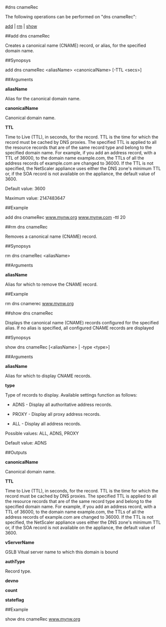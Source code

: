 #dns cnameRec

The following operations can be performed on "dns cnameRec":


[add](#add-dns-cnamerec) | [rm](#rm-dns-cnamerec) | [show](#show-dns-cnamerec)

##add dns cnameRec

Creates a canonical name (CNAME) record, or alias, for the specified domain name.


##Synopsys

add dns cnameRec &lt;aliasName> &lt;canonicalName> [-TTL &lt;secs>]


##Arguments

<b>aliasName</b>
Alias for the canonical domain name.

<b>canonicalName</b>
Canonical domain name.

<b>TTL</b>
Time to Live (TTL), in seconds, for the record. TTL is the time for which the record must be cached by DNS proxies. The specified TTL is applied to all the resource records that are of the same record type and belong to the specified domain name. For example, if you add an address record, with a TTL of 36000, to the domain name example.com, the TTLs of all the address records of example.com are changed to 36000. If the TTL is not specified, the NetScaler appliance uses either the DNS zone's minimum TTL or, if the SOA record is not available on the appliance, the default value of 3600.
Default value: 3600
Maximum value: 2147483647



##Example

add dns cnameRec www.mynw.org www.mynw.com -ttl 20

##rm dns cnameRec

Removes a canonical name (CNAME) record.


##Synopsys

rm dns cnameRec &lt;aliasName>


##Arguments

<b>aliasName</b>
Alias for which to remove the CNAME record.



##Example

rm dns cnamerec www.mynw.org

##show dns cnameRec

Displays the canonical name (CNAME) records configured for the specified alias. If no alias is specified, all configured CNAME records are displayed


##Synopsys

show dns cnameRec [&lt;aliasName> | -type &lt;type>]


##Arguments

<b>aliasName</b>
Alias for which to display CNAME records.

<b>type</b>
Type of records to display. Available settings function as follows:
* ADNS - Display all authoritative address records.
* PROXY - Display all proxy address records.
* ALL - Display all address records.
Possible values: ALL, ADNS, PROXY
Default value: ADNS



##Outputs

<b>canonicalName</b>
Canonical domain name.

<b>TTL</b>
Time to Live (TTL), in seconds, for the record. TTL is the time for which the record must be cached by DNS proxies. The specified TTL is applied to all the resource records that are of the same record type and belong to the specified domain name. For example, if you add an address record, with a TTL of 36000, to the domain name example.com, the TTLs of all the address records of example.com are changed to 36000. If the TTL is not specified, the NetScaler appliance uses either the DNS zone's minimum TTL or, if the SOA record is not available on the appliance, the default value of 3600.

<b>vServerName</b>
GSLB Vitual server name to which this domain is bound

<b>authType</b>
Record type.

<b>devno</b>

<b>count</b>

<b>stateflag</b>



##Example

show dns cnameRec www.mynw.org

